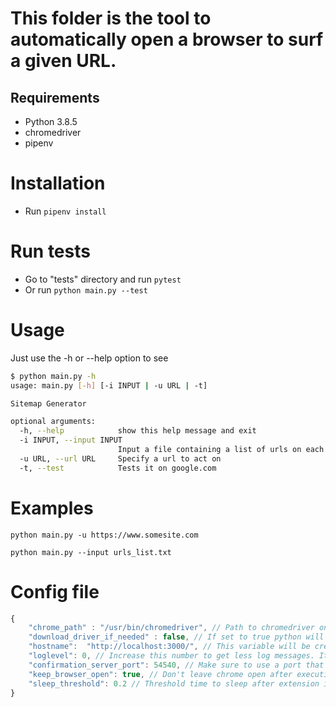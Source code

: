 # This folder is the tool to automatically open a browser to surf a given URL.

## Requirements
- Python 3.8.5
- chromedriver
- pipenv

# Installation
- Run `pipenv install`

# Run tests
- Go to "tests" directory and run `pytest`
- Or run `python main.py --test`

# Usage

Just use the -h or --help option to see
```sh
$ python main.py -h
usage: main.py [-h] [-i INPUT | -u URL | -t]

Sitemap Generator

optional arguments:
  -h, --help            show this help message and exit
  -i INPUT, --input INPUT
                        Input a file containing a list of urls on each line
  -u URL, --url URL     Specify a url to act on
  -t, --test            Tests it on google.com
```
# Examples

`python main.py -u https://www.somesite.com `

`python main.py --input urls_list.txt`



# Config file

```javascript
{
    "chrome_path" : "/usr/bin/chromedriver", // Path to chromedriver on filesystem. Leave it empty if you want python to figure it out
    "download_driver_if_needed" : false, // If set to true python will download chromedriver and setup automatically
    "hostname":  "http://localhost:3000/", // This variable will be created inside the script, it should point to the receiver api.
    "loglevel": 0, // Increase this number to get less log messages. It is the python's logging module loglevel.
    "confirmation_server_port": 54540, // Make sure to use a port that isn't already listening on your system
    "keep_browser_open": true, // Don't leave chrome open after executing. Set false to automatically close it.
    "sleep_threshold": 0.2 // Threshold time to sleep after extension is done and data was sent. This could be 0 but is here as a safety measure or workaround. 
}

```
